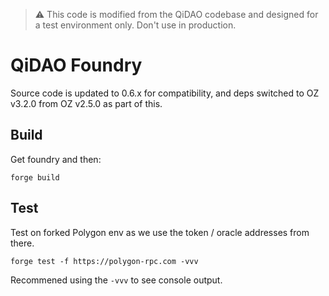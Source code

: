 > ⚠️ This code is modified from the QiDAO codebase and designed for a test environment only. Don't use in production.

# QiDAO Foundry
Source code is updated to 0.6.x for compatibility, and deps switched to OZ v3.2.0 from OZ v2.5.0 as part of this.

## Build
Get foundry and then:

`forge build`

## Test
Test on forked Polygon env as we use the token / oracle addresses from there.

`forge test -f https://polygon-rpc.com -vvv`

Recommened using the `-vvv` to see console output.